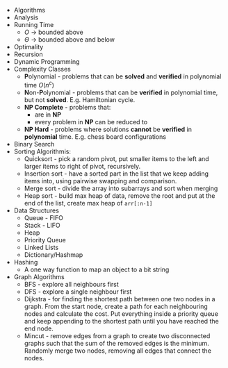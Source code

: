 - Algorithms
- Analysis
- Running Time
	- $O$ -> bounded above
	- $\Theta$ -> bounded above and below 
- Optimality
- Recursion
- Dynamic Programming
- Complexity Classes
	- **P**olynomial - problems that can be **solved** and **verified** in polynomial time $O(n^c)$ 
	- **N**on-**P**olynomial - problems that can be **verified** in polynomial time, but not **solved**. E.g. Hamiltonian cycle.
	- **NP Complete** - problems that:
		- are in **NP**
		- every problem in **NP** can be reduced to
	- **NP Hard** - problems where solutions **cannot** be **verified** in **polynomial** time. E.g. chess board configurations
- Binary Search
- Sorting Algorithmis:
	- Quicksort - pick a random pivot, put smaller items to the left and larger items to right of pivot, recursively.
	- Insertion sort - have a sorted part in the list that we keep adding items into, using pairwise swapping and comparison.
	- Merge sort - divide the array into subarrays and sort when merging
	- Heap sort - build max heap of data, remove the root and put at the end of the list, create max heap of `arr[:n-1]`
- Data Structures
	- Queue - FIFO
	- Stack - LIFO
	- Heap
	- Priority Queue
	- Linked Lists
	- Dictionary/Hashmap
- Hashing
	- A one way function to map an object to a bit string
- Graph Algorithms
	- BFS - explore all neighbours first
	- DFS - explore a single neighbour first
	- Dijkstra - for finding the shortest path between one two nodes in a graph. From the start node, create a path for each neighbouring nodes and calculate the cost. Put everything inside a priority queue and keep appending to the shortest path until you have reached the end node. 
	- Mincut - remove edges from a graph to create two disconnected graphs such that the sum of the removed edges is the minimum. Randomly merge two nodes, removing all edges that connect the nodes. 